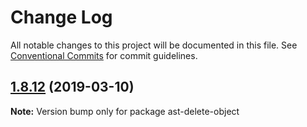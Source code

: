 # Change Log

All notable changes to this project will be documented in this file.
See [Conventional Commits](https://conventionalcommits.org) for commit guidelines.

## [1.8.12](https://gitlab.com/codsen/codsen/compare/ast-delete-object@1.8.10...ast-delete-object@1.8.12) (2019-03-10)

**Note:** Version bump only for package ast-delete-object
